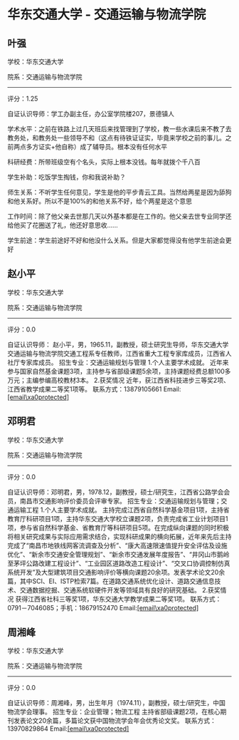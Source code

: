 # 华东交通大学 - 交通运输与物流学院

## 叶强

学校：华东交通大学

院系：交通运输与物流学院

* * *

评分：1.25

自证认识导师：学工办副主任，办公室学院楼207，景德镇人

学术水平：之前在铁路上过几天班后来找管理到了学校，教一些水课后来不教了去教务处，和教务处一些领导不和（这点有待铁证证实，毕竟来学校之前的事儿。之前两点多方证实+他自称）成了辅导员。根本没有任何水平

科研经费：所带班级空有个名头，实际上根本没钱。每年就拨个千八百

学生补助：吃饭学生掏钱，你和我说补助？

师生关系：不听学生任何意见，学生是他的平步青云工具。当然给两星是因为舔狗和他关系好。所以不是100%的和他关系不好，给个两星是这个意思

工作时间：除了他父亲去世那几天以外基本都是在工作的。他父亲去世专业同学还给他买了花圈送了礼，他还好意思收......

学生前途：学生前途好不好和他没什么关系。但是大家都觉得没有他学生前途会更好

## 赵小平

学校：华东交通大学

院系：交通运输与物流学院

* * *

评分：0.0

自证认识导师：
赵小平，男，1965.11，副教授，硕士研究生导师，华东交通大学交通运输与物流学院交通工程系专任教师，江西省重大工程专家库成员，江西省人社厅专家库成员。
招生专业：交通运输规划与管理
1.个人主要学术成就。
近年来参与国家自然基金课题3项，主持参与省部级课题5余项，主持课题经费总额100多万元；主编参编高校教材3本。
2.获奖情况
近年，获江西省科技进步三等奖2项、江西省教学成果二等奖1项等。
联系方式：13879105661
Email:[[email\xa0protected]](/cdn-cgi/l/email-protection)

## 邓明君

学校：华东交通大学

院系：交通运输与物流学院

* * *

评分：0.0

自证认识导师：邓明君，男，1978.12，副教授，硕士/研究生，江西省公路学会会员，南昌市交通影响评价委员会评审专家。
招生专业：交通运输规划与管理；交通运输工程
1.个人主要学术成就。
主持完成江西省自然科学基金项目1项，主持省教育厅科研项目1项，主持华东交通大学校立课题2项，负责完成省工业计划项目1项，参与省自然科学基金、省教育厅等科研项目5项。在完成纵向课题的同时积极将相关研究成果与实际应用需求结合，实现科研成果的横向拓展，近年来先后主持完成了“南昌市地铁线网客流调查及分析”、“康大高速限速值提升安全评估及设施优化”、“新余市交通安全管理规划”、“新余市交通发展年度报告”、“井冈山市鹅岭至茅坪公路改建工程设计”、“工业园区道路改造工程设计”、“交叉口协调控制仿真系统开发”及大型建筑项目交通影响评价等横向课题20余项。发表学术论文20余篇，其中SCI、EI、ISTP检索7篇。在道路交通系统优化设计、道路交通信息技术、交通数据挖掘、交通系统软硬件开发等领域具有良好的研究基础。
2.获奖情况
获得江西省社科三等奖1项，华东交通大学教学成果二等奖1项。
联系方式： 0791－7046085；手机：18679152470
Email:[[email\xa0protected]](/cdn-cgi/l/email-protection)

## 周湘峰

学校：华东交通大学

院系：交通运输与物流学院

* * *

评分：0.0

自证认识导师：周湘峰，男，出生年月（1974.11），副教授，硕士/研究生，中国物流学会理事。
招生专业：企业管理；物流工程
主持省部级课题2项，在核心期刊发表论文20余篇，多篇论文获中国物流学会年会优秀论文奖。
联系方式：13970829864
Email:[[email\xa0protected]](/cdn-cgi/l/email-protection)